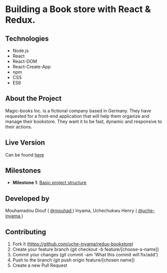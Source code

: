 # Building a Book store with React & Redux.

## Technologies

- Node.js
- React
- React-DOM
- React-Create-App
- npm
- CSS
- ES6

## About the Project

Magic-books Inc. is a fictional company based in Germany. They have requested for a front-end application that will help them organize and manage their bookstore. They want it to be fast, dynamic and responsive to their actions.

## Live Version


Can be found [here](https://redux-bookstore101.herokuapp.com)


## Milestones

- **Milestone 1**: [Basic project structure](https://github.com/uche-inyama/redux-bookstore/tree/feature/milestone-one)

## Developed by

Mouhamadou Diouf ( <a href="https://github.com/MouhaDiouf"> @mouhad </a>)
Inyama, Uchechukwu Henry ( <a href="https://github.com/uche-inyama/"> @uche-inyama </a>)

## Contributing

1. Fork it (https://github.com/uche-inyama/redux-bookstore)
2. Create your feature branch (git checkout -b feature/[choose-a-name])
3. Commit your changes (git commit -am 'What this commit will fix/add')
4. Push to the branch (git push origin feature/[chosen name])
5. Create a new Pull Request

